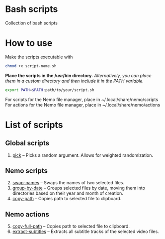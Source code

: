 # Bash scripts
Collection of bash scripts
# How to use
Make the scripts executable with
```bash
chmod +x script-name.sh
```
**Place the scripts in the /usr/bin directory.** _Alternatively, you can place them in a custom directory and then include it in the PATH variable._
```bash
export PATH=$PATH:path/to/your/script.sh
```
For scripts for the Nemo file manager, place in ~/.local/share/nemo/scripts
For actions for the Nemo file manager, place in ~/.local/share/nemo/actions
# List of scripts
## Global scripts
1. [pick](pick) – Picks a random argument. Allows for weighted randomization.
## Nemo scripts
2. [swap-names](nemo-scripts/swap-names) – Swaps the names of two selected files.
3. [group-by-date](nemo-scripts/group-by-date) – Groups selected files by date, moving them into directories based on their year and month of creation.
4. [copy-path](nemo-scripts/copy-path) – Copies path to selected file to clipboard.
## Nemo actions
5. [copy-full-path](nemo-actions/copy-full-path.nemo_action) – Copies path to selected file to clipboard.
6. [extract-subtitles](nemo-actions/extract-subtitles.sh) – Extracts all subtitle tracks of the selected video files.
